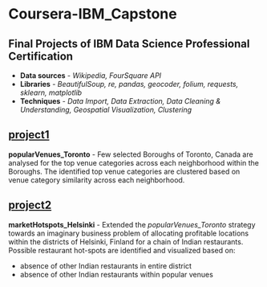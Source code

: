 # Coursera-IBM_Capstone
## Final Projects of IBM Data Science Professional Certification 
* **Data sources** - *Wikipedia, FourSquare API*
* **Libraries** - *BeautifulSoup, re, pandas, geocoder, folium, requests, sklearn, matplotlib*
* **Techniques** - *Data Import, Data Extraction, Data Cleaning & Understanding, Geospatial Visualization, Clustering*

## [project1](code\project1\popularVenues_Toronto.ipynb)
 **popularVenues_Toronto** - Few selected Boroughs of Toronto, Canada are analysed for the top venue categories across each neighborhood within the Boroughs. The identified top venue categories are clustered based on venue category similarity across each neighborhood.

## [project2](code\project2\marketHotspots_Helsinki.ipynb)
**marketHotspots_Helsinki** - Extended the *popularVenues_Toronto* strategy towards an imaginary business problem of allocating profitable locations within the districts of Helsinki, Finland for a chain of Indian restaurants. Possible restaurant hot-spots are identified and visualized based on:
* absence of other Indian restaurants in entire district
* absence of other Indian restaurants within popular venues
